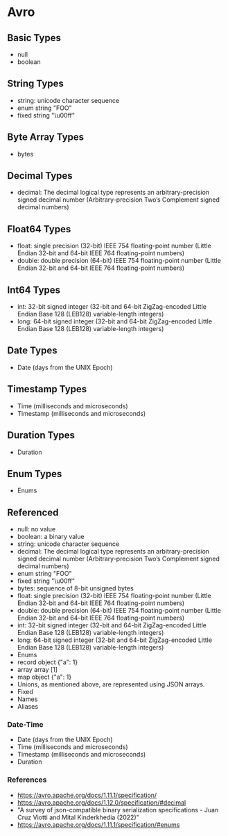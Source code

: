 # Avro

## Basic Types

* null
* boolean

## String Types

* string: unicode character sequence
* enum	string	"FOO"
* fixed	string	"\u00ff"

## Byte Array Types

* bytes

## Decimal Types

* decimal: The decimal logical type represents an arbitrary-precision signed decimal number (Arbitrary-precision Two’s Complement signed decimal numbers)

## Float64 Types

* float: single precision (32-bit) IEEE 754 floating-point number (Little Endian 32-bit and 64-bit IEEE 764 floating-point numbers)
* double: double precision (64-bit) IEEE 754 floating-point number (Little Endian 32-bit and 64-bit IEEE 764 floating-point numbers)

## Int64 Types

* int: 32-bit signed integer (32-bit and 64-bit ZigZag-encoded Little Endian Base 128 (LEB128) variable-length integers)
* long: 64-bit signed integer (32-bit and 64-bit ZigZag-encoded Little Endian Base 128 (LEB128) variable-length integers)

## Date Types

* Date (days from the UNIX Epoch)

## Timestamp Types

* Time (milliseconds and microseconds)
* Timestamp (milliseconds and microseconds)

## Duration Types

* Duration

## Enum Types

* Enums

## Referenced

* null: no value
* boolean: a binary value
* string: unicode character sequence
* decimal: The decimal logical type represents an arbitrary-precision signed decimal number (Arbitrary-precision Two’s Complement signed decimal numbers)
* enum	string	"FOO"
* fixed	string	"\u00ff"
* bytes: sequence of 8-bit unsigned bytes
* float: single precision (32-bit) IEEE 754 floating-point number (Little Endian 32-bit and 64-bit IEEE 764 floating-point numbers)
* double: double precision (64-bit) IEEE 754 floating-point number (Little Endian 32-bit and 64-bit IEEE 764 floating-point numbers)
* int: 32-bit signed integer (32-bit and 64-bit ZigZag-encoded Little Endian Base 128 (LEB128) variable-length integers)
* long: 64-bit signed integer (32-bit and 64-bit ZigZag-encoded Little Endian Base 128 (LEB128) variable-length integers)
* Enums
* record	object	{"a": 1}
* array	array	[1]
* map	object	{"a": 1}
* Unions, as mentioned above, are represented using JSON arrays.
* Fixed
* Names
* Aliases

### Date-Time

* Date (days from the UNIX Epoch)
* Time (milliseconds and microseconds)
* Timestamp (milliseconds and microseconds)
* Duration

### References

* https://avro.apache.org/docs/1.11.1/specification/
* https://avro.apache.org/docs/1.12.0/specification/#decimal
* "A survey of json-compatible binary serialization specifications - Juan Cruz Viotti and Mital Kinderkhedia (2022)"
* https://avro.apache.org/docs/1.11.1/specification/#enums
